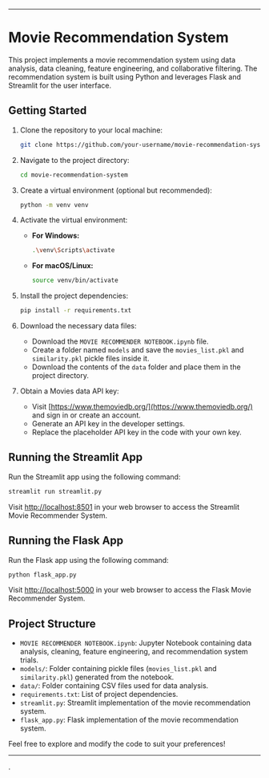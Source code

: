 
---

# Movie Recommendation System

This project implements a movie recommendation system using data analysis, data cleaning, feature engineering, and collaborative filtering. The recommendation system is built using Python and leverages Flask and Streamlit for the user interface.

## Getting Started

1. Clone the repository to your local machine:

   ```bash
   git clone https://github.com/your-username/movie-recommendation-system.git
   ```

2. Navigate to the project directory:

   ```bash
   cd movie-recommendation-system
   ```

3. Create a virtual environment (optional but recommended):

   ```bash
   python -m venv venv
   ```

4. Activate the virtual environment:

   - **For Windows:**
     ```bash
     .\venv\Scripts\activate
     ```
   - **For macOS/Linux:**
     ```bash
     source venv/bin/activate
     ```

5. Install the project dependencies:

   ```bash
   pip install -r requirements.txt
   ```

6. Download the necessary data files:

   - Download the `MOVIE RECOMMENDER NOTEBOOK.ipynb` file.
   - Create a folder named `models` and save the `movies_list.pkl` and `similarity.pkl` pickle files inside it.
   - Download the contents of the `data` folder and place them in the project directory.

7. Obtain a Movies data API key:

   - Visit [https://www.themoviedb.org/](https://www.themoviedb.org/) and sign in or create an account.
   - Generate an API key in the developer settings.
   - Replace the placeholder API key in the code with your own key.

## Running the Streamlit App

Run the Streamlit app using the following command:

```bash
streamlit run streamlit.py
```

Visit [http://localhost:8501](http://localhost:8501) in your web browser to access the Streamlit Movie Recommender System.

## Running the Flask App

Run the Flask app using the following command:

```bash
python flask_app.py
```

Visit [http://localhost:5000](http://localhost:5000) in your web browser to access the Flask Movie Recommender System.

## Project Structure

- `MOVIE RECOMMENDER NOTEBOOK.ipynb`: Jupyter Notebook containing data analysis, cleaning, feature engineering, and recommendation system trials.
- `models/`: Folder containing pickle files (`movies_list.pkl` and `similarity.pkl`) generated from the notebook.
- `data/`: Folder containing CSV files used for data analysis.
- `requirements.txt`: List of project dependencies.
- `streamlit.py`: Streamlit implementation of the movie recommendation system.
- `flask_app.py`: Flask implementation of the movie recommendation system.

Feel free to explore and modify the code to suit your preferences!

---
.